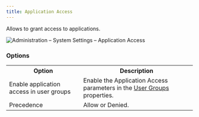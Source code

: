 ```yaml
---
title: Application Access
---
```

Allows to grant access to applications. 

![Administration – System Settings – Application Access](/img/en/server/ServerOp8074.png)

### Options 
<table>
	<tr>
		<th>
Option 
		</th>
		<th>
Description 
		</th>
	</tr>
	<tr>
		<td>
Enable application access in user groups 
		</td>
		<td>
Enable the Application Access parameters in the <a href="/server/web-interface/administration/security-management/user-groups/" target="_blank">User Groups</a> properties. 
		</td>
	</tr>
	<tr>
		<td>
Precedence 
		</td>
		<td>
Allow or Denied. 
		</td>
	</tr>
</table>



